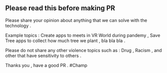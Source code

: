 ## Please read this before making PR 


Please share your opinion about anything that we can solve with the technology .


Example topics : Create apps to meets in VR World during pandemy , Save Tree apps to collect how much tree we plant , bla bla bla .


Please do not share any other violence topics such as : Drug , Racism , and other that have sensitivity to others . 


Thanks you , have a good PR . #Champ
